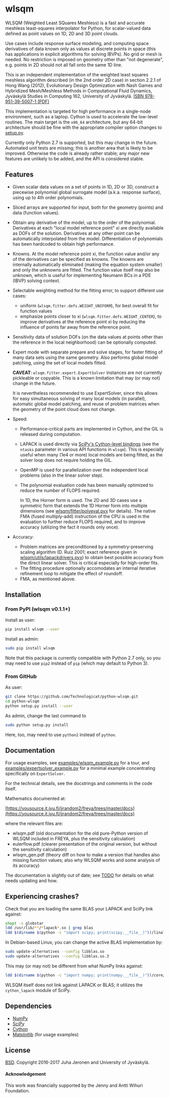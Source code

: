# wlsqm

WLSQM (Weighted Least SQuares Meshless) is a fast and accurate meshless least-squares interpolator for Python, for scalar-valued data defined as point values on 1D, 2D and 3D point clouds.

Use cases include response surface modeling, and computing space derivatives of data known only as values at discrete points in space (this has applications in explicit algorithms for solving IBVPs). No grid or mesh is needed. No restriction is imposed on geometry other than "not degenerate", e.g. points in 2D should not all fall onto the same 1D line.

This is an independent implementation of the weighted least squares meshless algorithm described (in the 2nd order 2D case) in section 2.2.1 of Hong Wang (2012), Evolutionary Design Optimization with Nash Games and Hybridized Mesh/Meshless Methods in Computational Fluid Dynamics, Jyväskylä Studies in Computing 162, University of Jyväskylä. [ISBN 978-951-39-5007-1 (PDF)](http://urn.fi/URN:ISBN:978-951-39-5007-1)

This implementation is targeted for high performance in a single-node environment, such as a laptop. Cython is used to accelerate the low-level routines. The main target is the `x86_64` architecture, but any 64-bit architecture should be fine with the appropriate compiler option changes to [setup.py](setup.py).

Currently only Python 2.7 is supported, but this may change in the future. Automated unit tests are missing; this is another area that is likely to be improved. Otherwise the code is already rather stable; any major new features are unlikely to be added, and the API is considered stable.


## Features

- Given scalar data values on a set of points in 1D, 2D or 3D, construct a piecewise polynomial global surrogate model (a.k.a. response surface), using up to 4th order polynomials.

- Sliced arrays are supported for input, both for the geometry (points) and data (function values).

- Obtain any derivative of the model, up to the order of the polynomial. Derivatives at each "local model reference point" xi are directly available as DOFs of the solution. Derivatives at any other point can be automatically interpolated from the model. Differentiation of polynomials has been hardcoded to obtain high performance.

- Knowns. At the model reference point xi, the function value and/or any of the derivatives can be specified as knowns. The knowns are internally automatically eliminated (making the equation system smaller) and only the unknowns are fitted. The function value itself may also be unknown, which is useful for implementing Neumann BCs in a PDE (IBVP) solving context.

- Selectable weighting method for the fitting error, to support different use cases:
  - uniform (`wlsqm.fitter.defs.WEIGHT_UNIFORM`), for best overall fit for function values
  - emphasize points closer to xi (`wlsqm.fitter.defs.WEIGHT_CENTER`), to improve derivatives at the reference point xi by reducing the influence of points far away from the reference point.

- Sensitivity data of solution DOFs (on the data values at points other than the reference in the local neighborhood) can be optionally computed.

- Expert mode with separate prepare and solve stages, for faster fitting of many data sets using the same geometry. Also performs global model patching, using the set of local models fitted.

  **CAVEAT**: `wlsqm.fitter.expert.ExpertSolver` instances are not currently pickleable or copyable. This is a known limitation that may (or may not) change in the future.

  It is nevertheless recommended to use ExpertSolver, since this allows for easy simultaneous solving of many local models (in parallel), automatic global model patching, and reuse of problem matrices when the geometry of the point cloud does not change.

- Speed:
  - Performance-critical parts are implemented in Cython, and the GIL is released during computation.
  - LAPACK is used directly via [SciPy's Cython-level bindings](https://docs.scipy.org/doc/scipy/reference/linalg.cython_lapack.html) (see the `ntasks` parameter in various API functions in `wlsqm`). This is especially useful when many (1e4 or more) local models are being fitted, as the solver loop does not require holding the GIL.
  - OpenMP is used for parallelization over the independent local problems (also in the linear solver step).
  - The polynomial evaluation code has been manually optimized to reduce the number of FLOPS required.

    In 1D, the Horner form is used. The 2D and 3D cases use a symmetric form that extends the 1D Horner form into multiple dimensions (see [wlsqm/fitter/polyeval.pyx](wlsqm/fitter/polyeval.pyx) for details). The native FMA (fused multiply-add) instruction of the CPU is used in the evaluation to further reduce FLOPS required, and to improve accuracy (utilizing the fact it rounds only once).

- Accuracy:
  - Problem matrices are preconditioned by a symmetry-preserving scaling algorithm (D. Ruiz 2001; exact reference given in [wlsqm/utils/lapackdrivers.pyx](wlsqm/utils/lapackdrivers.pyx)) to obtain best possible accuracy from the direct linear solver. This is critical especially for high-order fits.
  - The fitting procedure optionally accomodates an internal iterative refinement loop to mitigate the effect of roundoff.
  - FMA, as mentioned above.


## Installation

### From PyPI (wlsqm v0.1.1+)

Install as user:

```bash
pip install wlsqm --user
```

Install as admin:

```bash
sudo pip install wlsqm
```

Note that this package is currently compatible with Python 2.7 only, so you may need to use `pip2` instead of `pip` (which may default to Python 3).

### From GitHub

As user:

```bash
git clone https://github.com/Technologicat/python-wlsqm.git
cd python-wlsqm
python setup.py install --user
```

As admin, change the last command to

```bash
sudo python setup.py install
```

Here, too, may need to use `python2` instead of `python`.


## Documentation

For usage examples, see [examples/wlsqm_example.py](examples/wlsqm_example.py) for a tour, and [examples/expertsolver_example.py](examples/expertsolver_example.py) for a minimal example concentrating specifically on `ExpertSolver`.

For the technical details, see the docstrings and comments in the code itself.

Mathematics documented at:

  [https://yousource.it.jyu.fi/jjrandom2/freya/trees/master/docs](https://yousource.it.jyu.fi/jjrandom2/freya/trees/master/docs)

where the relevant files are:

  - wlsqm.pdf (old documentation for the old pure-Python version of WLSQM included in FREYA, plus the sensitivity calculation)
  - eulerflow.pdf (clearer presentation of the original version, but without the sensitivity calculation)
  - wlsqm_gen.pdf (theory diff on how to make a version that handles also missing function values; also why WLSQM works and some analysis of its accuracy)

The documentation is slightly out of date; see [TODO](TODO.md) for details on what needs updating and how.


## Experiencing crashes?

Check that you are loading the same BLAS your LAPACK and SciPy link against:

```bash
shopt -s globstar
ldd /usr/lib/**/*lapack*.so | grep blas
ldd $(dirname $(python -c "import scipy; print(scipy.__file__)"))/linalg/cython_lapack.so | grep blas
```

In Debian-based Linux, you can change the active BLAS implementation by:

```bash
sudo update-alternatives --config libblas.so
sudo update-alternatives --config libblas.so.3
```

This may (or may not) be different from what NumPy links against:

```bash
ldd $(dirname $(python -c "import numpy; print(numpy.__file__)"))/core/multiarray.so | grep blas
```

WLSQM itself does not link against LAPACK or BLAS; it utilizes the `cython_lapack` module of SciPy.


## Dependencies

- [NumPy](http://www.numpy.org)
- [SciPy](http://www.scipy.org)
- [Cython](http://www.cython.org)
- [Matplotlib](http://matplotlib.org/) (for usage examples)


## License

[BSD](LICENSE.md). Copyright 2016-2017 Juha Jeronen and University of Jyväskylä.


#### Acknowledgement

This work was financially supported by the Jenny and Antti Wihuri Foundation.
